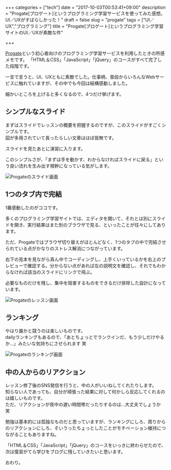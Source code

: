 +++
categories = ["tech"]
date = "2017-10-03T00:53:41+09:00"
description = "Progate[プロゲート]というプログラミング学習サービスを使ってみた感想。UI／UXがすばらしかった！"
draft = false
slug = "progate"
tags = ["UI／UX","プログラミング"]
title = "Progate[プロゲート]というプログラミング学習サイトのUI／UXが素敵な件"

+++


[Progate](https://prog-8.com)という初心者向けのプログラミング学習サービスを利用したときの所感メモです。
「HTML＆CSS」「JavaScript」「jQuery」のコースがすべて完了した段階です。

一言で言うと、UI、UXともに素敵でした。仕事柄、普段からいろんなWebサービスに触れていますが、その中でも今回は結構感動しました。

細かいところを上げると多くなるので、4つだけ挙げます。


## シンプルなスライド

まずはスライドでレッスンの概要を把握するのですが、このスライドがすごくシンプルです。  
図が多用されていて長ったらしい文章はほぼ皆無です。  

スライドを見たあとに演習に入ります。

このシンプルさが、「まずは手を動かす、わからなければスライドに戻る」という良い流れを生み出す根幹になっている気がします。

![Progateのスライド画面](/images/20171003_02.png)

## 1つのタブ内で完結

1番感動したのがココです。  

多くのプログラミング学習サイトでは、エディタを開いて、それとは別にスライドを開き、実行結果はまた別のブラウザで見る、といったことが往々にしてあります。  

ただ、Progateではブラウザ切り替えがほとんどなく、1つのタブの中で完結させられている点がかなりのストレス解消につながっています。  

右下の見本を見ながら真ん中でコーディングし、上手くいっているかを右上のプレビューで確認する。分からない点があれば左の説明文を確認し、それでもわからなければ該当のスライドにリンクで飛ぶ。

必要なものだけを残し、集中を阻害するものをできるだけ排除した設計になっています。

![Progateのレッスン画面](/images/20171003_01.png)


## ランキング

やはり誰かと競うのは楽しいものです。  
dailyランキングもあるので、「あとちょっとでランクインだ、もう少しだけやるか…」みたいな気持ちにさせられます 笑  

![Progateのランキング画面](/images/20171003_03.png)


## 中の人からのリアクション

レッスン修了後のSNS発信を行うと、中の人がいいねしてくれたりします。  
知らない人であっても、自分が頑張った結果に対して何かしら反応してくれるのは嬉しいものです。  
ただ、リアクションが夜中の遅い時間帯だったりするのは…大丈夫でしょうか 笑  

勉強は基本的には孤独なものだと思っていますが、ランキングにしろ、周りからのリアクションにしろ、そいうったちょっとしたことがモチベーション維持につながることもありますね。


「HTML＆CSS」「JavaScript」「jQuery」のコースをいっきに終わらせたので、次は復習がてら学びをブログに残していきたいと思います。

おわり。
